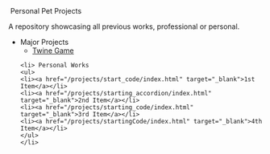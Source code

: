 <html>
<head>
	<embed src="/music/good_enough.mp3" width="180" height="90" loop="false" autostart="false" hidden="true" />
	<title> Richard Zhao's Personal Pet Projects </title>
	<link rel="stylesheet" href="styles.css">
</head>
<body>
</a class="heading">
Personal Pet Projects

A repository showcasing all previous works, professional or personal.
</a>
<ul>
	<li> Major Projects
	<ul>
		<li><a href="https://gamingcrab0.itch.io/gatech-proto" target="_blank">Twine Game</a></li>
	</ul>
	</li>
	
	<li> Personal Works
	<ul>
	<li><a href="/projects/start_code/index.html" target="_blank">1st Item</a></li>
	<li><a href="/projects/starting_accordion/index.html" target="_blank">2nd Item</a></li>
	<li><a href="/projects/starting_code/index.html" target="_blank">3rd Item</a></li>
	<li><a href="/projects/startingCode/index.html" target="_blank">4th Item</a></li>
	</ul>
	</li>
</ul>
</body>
</html>
